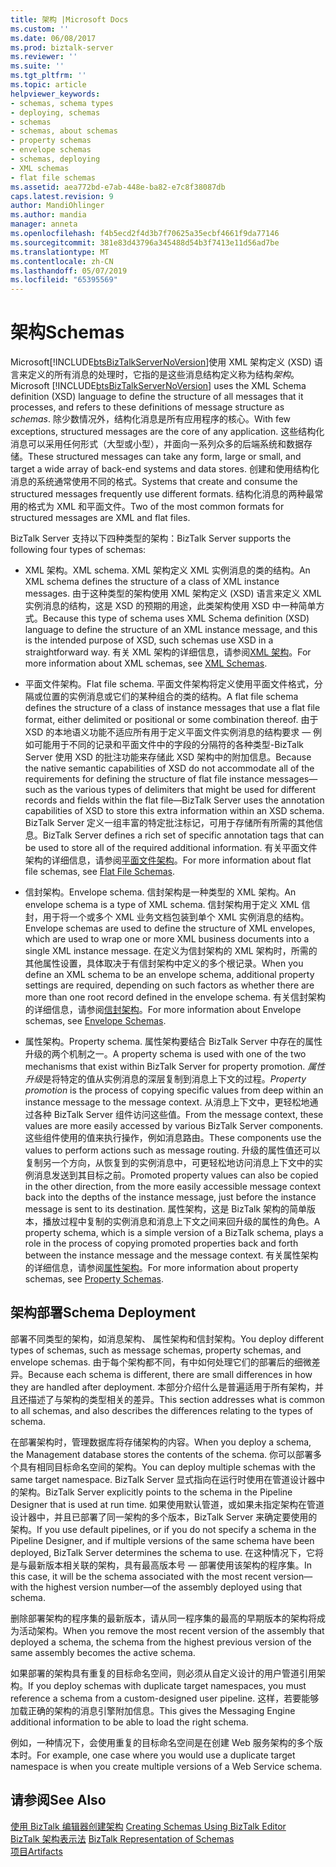 ```yaml
---
title: 架构 |Microsoft Docs
ms.custom: ''
ms.date: 06/08/2017
ms.prod: biztalk-server
ms.reviewer: ''
ms.suite: ''
ms.tgt_pltfrm: ''
ms.topic: article
helpviewer_keywords:
- schemas, schema types
- deploying, schemas
- schemas
- schemas, about schemas
- property schemas
- envelope schemas
- schemas, deploying
- XML schemas
- flat file schemas
ms.assetid: aea772bd-e7ab-448e-ba82-e7c8f38087db
caps.latest.revision: 9
author: MandiOhlinger
ms.author: mandia
manager: anneta
ms.openlocfilehash: f4b5ecd2f4d3b7f70625a35ecbf4661f9da77146
ms.sourcegitcommit: 381e83d43796a345488d54b3f7413e11d56ad7be
ms.translationtype: MT
ms.contentlocale: zh-CN
ms.lasthandoff: 05/07/2019
ms.locfileid: "65395569"
---
```

# <a name="schemas"></a><span data-ttu-id="aa9c7-102">架构</span><span class="sxs-lookup"><span data-stu-id="aa9c7-102">Schemas</span></span>
<span data-ttu-id="aa9c7-103">Microsoft[!INCLUDE[btsBizTalkServerNoVersion](../includes/btsbiztalkservernoversion-md.md)]使用 XML 架构定义 (XSD) 语言来定义的所有消息的处理时，它指的是这些消息结构定义称为结构*架构*。</span><span class="sxs-lookup"><span data-stu-id="aa9c7-103">Microsoft [!INCLUDE[btsBizTalkServerNoVersion](../includes/btsbiztalkservernoversion-md.md)] uses the XML Schema definition (XSD) language to define the structure of all messages that it processes, and refers to these definitions of message structure as *schemas*.</span></span> <span data-ttu-id="aa9c7-104">除少数情况外，结构化消息是所有应用程序的核心。</span><span class="sxs-lookup"><span data-stu-id="aa9c7-104">With few exceptions, structured messages are the core of any application.</span></span> <span data-ttu-id="aa9c7-105">这些结构化消息可以采用任何形式（大型或小型），并面向一系列众多的后端系统和数据存储。</span><span class="sxs-lookup"><span data-stu-id="aa9c7-105">These structured messages can take any form, large or small, and target a wide array of back-end systems and data stores.</span></span> <span data-ttu-id="aa9c7-106">创建和使用结构化消息的系统通常使用不同的格式。</span><span class="sxs-lookup"><span data-stu-id="aa9c7-106">Systems that create and consume the structured messages frequently use different formats.</span></span> <span data-ttu-id="aa9c7-107">结构化消息的两种最常用的格式为 XML 和平面文件。</span><span class="sxs-lookup"><span data-stu-id="aa9c7-107">Two of the most common formats for structured messages are XML and flat files.</span></span>  
  
 <span data-ttu-id="aa9c7-108">BizTalk Server 支持以下四种类型的架构：</span><span class="sxs-lookup"><span data-stu-id="aa9c7-108">BizTalk Server supports the following four types of schemas:</span></span>  
  
-   <span data-ttu-id="aa9c7-109">XML 架构。</span><span class="sxs-lookup"><span data-stu-id="aa9c7-109">XML schema.</span></span> <span data-ttu-id="aa9c7-110">XML 架构定义 XML 实例消息的类的结构。</span><span class="sxs-lookup"><span data-stu-id="aa9c7-110">An XML schema defines the structure of a class of XML instance messages.</span></span> <span data-ttu-id="aa9c7-111">由于这种类型的架构使用 XML 架构定义 (XSD) 语言来定义 XML 实例消息的结构，这是 XSD 的预期的用途，此类架构使用 XSD 中一种简单方式。</span><span class="sxs-lookup"><span data-stu-id="aa9c7-111">Because this type of schema uses XML Schema definition (XSD) language to define the structure of an XML instance message, and this is the intended purpose of XSD, such schemas use XSD in a straightforward way.</span></span> <span data-ttu-id="aa9c7-112">有关 XML 架构的详细信息，请参阅[XML 架构](../core/xml-schemas.md)。</span><span class="sxs-lookup"><span data-stu-id="aa9c7-112">For more information about XML schemas, see [XML Schemas](../core/xml-schemas.md).</span></span>  
  
-   <span data-ttu-id="aa9c7-113">平面文件架构。</span><span class="sxs-lookup"><span data-stu-id="aa9c7-113">Flat file schema.</span></span> <span data-ttu-id="aa9c7-114">平面文件架构将定义使用平面文件格式，分隔或位置的实例消息或它们的某种组合的类的结构。</span><span class="sxs-lookup"><span data-stu-id="aa9c7-114">A flat file schema defines the structure of a class of instance messages that use a flat file format, either delimited or positional or some combination thereof.</span></span> <span data-ttu-id="aa9c7-115">由于 XSD 的本地语义功能不适应所有用于定义平面文件实例消息的结构要求 — 例如可能用于不同的记录和平面文件中的字段的分隔符的各种类型-BizTalk Server 使用 XSD 的批注功能来存储此 XSD 架构中的附加信息。</span><span class="sxs-lookup"><span data-stu-id="aa9c7-115">Because the native semantic capabilities of XSD do not accommodate all of the requirements for defining the structure of flat file instance messages—such as the various types of delimiters that might be used for different records and fields within the flat file—BizTalk Server uses the annotation capabilities of XSD to store this extra information within an XSD schema.</span></span> <span data-ttu-id="aa9c7-116">BizTalk Server 定义一组丰富的特定批注标记，可用于存储所有所需的其他信息。</span><span class="sxs-lookup"><span data-stu-id="aa9c7-116">BizTalk Server defines a rich set of specific annotation tags that can be used to store all of the required additional information.</span></span> <span data-ttu-id="aa9c7-117">有关平面文件架构的详细信息，请参阅[平面文件架构](../core/flat-file-schemas.md)。</span><span class="sxs-lookup"><span data-stu-id="aa9c7-117">For more information about flat file schemas, see [Flat File Schemas](../core/flat-file-schemas.md).</span></span>  
  
-   <span data-ttu-id="aa9c7-118">信封架构。</span><span class="sxs-lookup"><span data-stu-id="aa9c7-118">Envelope schema.</span></span> <span data-ttu-id="aa9c7-119">信封架构是一种类型的 XML 架构。</span><span class="sxs-lookup"><span data-stu-id="aa9c7-119">An envelope schema is a type of XML schema.</span></span> <span data-ttu-id="aa9c7-120">信封架构用于定义 XML 信封，用于将一个或多个 XML 业务文档包装到单个 XML 实例消息的结构。</span><span class="sxs-lookup"><span data-stu-id="aa9c7-120">Envelope schemas are used to define the structure of XML envelopes, which are used to wrap one or more XML business documents into a single XML instance message.</span></span> <span data-ttu-id="aa9c7-121">在定义为信封架构的 XML 架构时，所需的其他属性设置，具体取决于有信封架构中定义的多个根记录。</span><span class="sxs-lookup"><span data-stu-id="aa9c7-121">When you define an XML schema to be an envelope schema, additional property settings are required, depending on such factors as whether there are more than one root record defined in the envelope schema.</span></span> <span data-ttu-id="aa9c7-122">有关信封架构的详细信息，请参阅[信封架构](../core/envelope-schemas.md)。</span><span class="sxs-lookup"><span data-stu-id="aa9c7-122">For more information about Envelope schemas, see [Envelope Schemas](../core/envelope-schemas.md).</span></span>  
  
-   <span data-ttu-id="aa9c7-123">属性架构。</span><span class="sxs-lookup"><span data-stu-id="aa9c7-123">Property schema.</span></span> <span data-ttu-id="aa9c7-124">属性架构要结合 BizTalk Server 中存在的属性升级的两个机制之一。</span><span class="sxs-lookup"><span data-stu-id="aa9c7-124">A property schema is used with one of the two mechanisms that exist within BizTalk Server for property promotion.</span></span> <span data-ttu-id="aa9c7-125">*属性升级*是将特定的值从实例消息的深层复制到消息上下文的过程。</span><span class="sxs-lookup"><span data-stu-id="aa9c7-125">*Property promotion* is the process of copying specific values from deep within an instance message to the message context.</span></span> <span data-ttu-id="aa9c7-126">从消息上下文中，更轻松地通过各种 BizTalk Server 组件访问这些值。</span><span class="sxs-lookup"><span data-stu-id="aa9c7-126">From the message context, these values are more easily accessed by various BizTalk Server components.</span></span> <span data-ttu-id="aa9c7-127">这些组件使用的值来执行操作，例如消息路由。</span><span class="sxs-lookup"><span data-stu-id="aa9c7-127">These components use the values to perform actions such as message routing.</span></span> <span data-ttu-id="aa9c7-128">升级的属性值还可以复制另一个方向，从恢复到的实例消息中，可更轻松地访问消息上下文中的实例消息发送到其目标之前。</span><span class="sxs-lookup"><span data-stu-id="aa9c7-128">Promoted property values can also be copied in the other direction, from the more easily accessible message context back into the depths of the instance message, just before the instance message is sent to its destination.</span></span> <span data-ttu-id="aa9c7-129">属性架构，这是 BizTalk 架构的简单版本，播放过程中复制的实例消息和消息上下文之间来回升级的属性的角色。</span><span class="sxs-lookup"><span data-stu-id="aa9c7-129">A property schema, which is a simple version of a BizTalk schema, plays a role in the process of copying promoted properties back and forth between the instance message and the message context.</span></span> <span data-ttu-id="aa9c7-130">有关属性架构的详细信息，请参阅[属性架构](../core/property-schemas.md)。</span><span class="sxs-lookup"><span data-stu-id="aa9c7-130">For more information about property schemas, see [Property Schemas](../core/property-schemas.md).</span></span>  
  
## <a name="schema-deployment"></a><span data-ttu-id="aa9c7-131">架构部署</span><span class="sxs-lookup"><span data-stu-id="aa9c7-131">Schema Deployment</span></span>  
 <span data-ttu-id="aa9c7-132">部署不同类型的架构，如消息架构、 属性架构和信封架构。</span><span class="sxs-lookup"><span data-stu-id="aa9c7-132">You deploy different types of schemas, such as message schemas, property schemas, and envelope schemas.</span></span> <span data-ttu-id="aa9c7-133">由于每个架构都不同，有中如何处理它们的部署后的细微差异。</span><span class="sxs-lookup"><span data-stu-id="aa9c7-133">Because each schema is different, there are small differences in how they are handled after deployment.</span></span> <span data-ttu-id="aa9c7-134">本部分介绍什么是普遍适用于所有架构，并且还描述了与架构的类型相关的差异。</span><span class="sxs-lookup"><span data-stu-id="aa9c7-134">This section addresses what is common to all schemas, and also describes the differences relating to the types of schema.</span></span>  
  
 <span data-ttu-id="aa9c7-135">在部署架构时，管理数据库将存储架构的内容。</span><span class="sxs-lookup"><span data-stu-id="aa9c7-135">When you deploy a schema, the Management database stores the contents of the schema.</span></span> <span data-ttu-id="aa9c7-136">你可以部署多个具有相同目标命名空间的架构。</span><span class="sxs-lookup"><span data-stu-id="aa9c7-136">You can deploy multiple schemas with the same target namespace.</span></span> <span data-ttu-id="aa9c7-137">BizTalk Server 显式指向在运行时使用在管道设计器中的架构。</span><span class="sxs-lookup"><span data-stu-id="aa9c7-137">BizTalk Server explicitly points to the schema in the Pipeline Designer that is used at run time.</span></span> <span data-ttu-id="aa9c7-138">如果使用默认管道，或如果未指定架构在管道设计器中，并且已部署了同一架构的多个版本，BizTalk Server 来确定要使用的架构。</span><span class="sxs-lookup"><span data-stu-id="aa9c7-138">If you use default pipelines, or if you do not specify a schema in the Pipeline Designer, and if multiple versions of the same schema have been deployed, BizTalk Server determines the schema to use.</span></span> <span data-ttu-id="aa9c7-139">在这种情况下，它将是与最新版本相关联的架构，具有最高版本号 — 部署使用该架构的程序集。</span><span class="sxs-lookup"><span data-stu-id="aa9c7-139">In this case, it will be the schema associated with the most recent version—with the highest version number—of the assembly deployed using that schema.</span></span>  
  
 <span data-ttu-id="aa9c7-140">删除部署架构的程序集的最新版本，请从同一程序集的最高的早期版本的架构将成为活动架构。</span><span class="sxs-lookup"><span data-stu-id="aa9c7-140">When you remove the most recent version of the assembly that deployed a schema, the schema from the highest previous version of the same assembly becomes the active schema.</span></span>  
  
 <span data-ttu-id="aa9c7-141">如果部署的架构具有重复的目标命名空间，则必须从自定义设计的用户管道引用架构。</span><span class="sxs-lookup"><span data-stu-id="aa9c7-141">If you deploy schemas with duplicate target namespaces, you must reference a schema from a custom-designed user pipeline.</span></span> <span data-ttu-id="aa9c7-142">这样，若要能够加载正确的架构的消息引擎附加信息。</span><span class="sxs-lookup"><span data-stu-id="aa9c7-142">This gives the Messaging Engine additional information to be able to load the right schema.</span></span>  
  
 <span data-ttu-id="aa9c7-143">例如，一种情况下，会使用重复的目标命名空间是在创建 Web 服务架构的多个版本时。</span><span class="sxs-lookup"><span data-stu-id="aa9c7-143">For example, one case where you would use a duplicate target namespace is when you create multiple versions of a Web Service schema.</span></span>  
  
## <a name="see-also"></a><span data-ttu-id="aa9c7-144">请参阅</span><span class="sxs-lookup"><span data-stu-id="aa9c7-144">See Also</span></span>  
 <span data-ttu-id="aa9c7-145">[使用 BizTalk 编辑器创建架构](../core/creating-schemas-using-biztalk-editor.md) </span><span class="sxs-lookup"><span data-stu-id="aa9c7-145">[Creating Schemas Using BizTalk Editor](../core/creating-schemas-using-biztalk-editor.md) </span></span>  
 <span data-ttu-id="aa9c7-146">[BizTalk 架构表示法](../core/biztalk-representation-of-schemas.md) </span><span class="sxs-lookup"><span data-stu-id="aa9c7-146">[BizTalk Representation of Schemas](../core/biztalk-representation-of-schemas.md) </span></span>  
 [<span data-ttu-id="aa9c7-147">项目</span><span class="sxs-lookup"><span data-stu-id="aa9c7-147">Artifacts</span></span>](../core/artifacts.md)